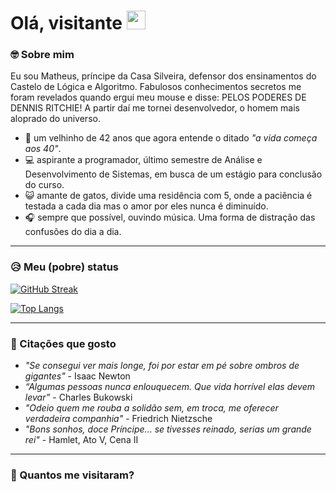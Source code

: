<h1>
    Olá, visitante <img src="https://media.giphy.com/media/hvRJCLFzcasrR4ia7z/giphy.gif" width="30px"/>
</h1>

### :nerd_face: Sobre mim
   Eu sou Matheus, príncipe da Casa Silveira, defensor dos ensinamentos do Castelo de Lógica e Algoritmo.
   Fabulosos conhecimentos secretos me foram revelados quando ergui meu mouse e disse: PELOS PODERES DE DENNIS RITCHIE!
   A partir daí me tornei desenvolvedor, o homem mais aloprado do universo.

- 👴 um velhinho de 42 anos que agora entende o ditado _"a vida começa aos 40"_.
- 💻 aspirante a programador, último semestre de Análise e Desenvolvimento de Sistemas, em busca de um estágio para conclusão do curso.
- 😺 amante de gatos, divide uma residência com 5, onde a paciência é testada a cada dia mas o amor por eles nunca é diminuído.
- 🎧 sempre que possível, ouvindo música. Uma forma de distração das confusões do dia a dia.

---

### :disappointed_relieved: Meu (pobre) status
[![GitHub Streak](http://github-readme-streak-stats.herokuapp.com?user=cmsilveira&theme=dark&background=000000)](https://git.io/streak-stats)

[![Top Langs](https://github-readme-stats.vercel.app/api/top-langs/?username=cmsilveira&layout=compact&theme=vision-friendly-dark)](https://github.com/anuraghazra/github-readme-stats)

---

### :thought_balloon: Citações que gosto
- _"Se consegui ver mais longe, foi por estar em pé sobre ombros de gigantes"_ - Isaac Newton
- _“Algumas pessoas nunca enlouquecem. Que vida horrível elas devem levar”_ - Charles Bukowski
- _"Odeio quem me rouba a solidão sem, em troca, me oferecer verdadeira companhia"_ - Friedrich Nietzsche
- _"Bons sonhos, doce Príncipe... se tivesses reinado, serias um grande rei"_ - Hamlet, Ato V, Cena II

---

### :passport_control: Quantos me visitaram?
<img src="https://komarev.com/ghpvc/?username=cmsilveira&style=flat-square&color=blue" alt=""/>
